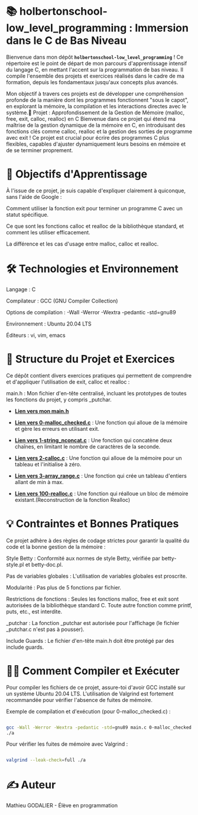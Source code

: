 # 📚 holbertonschool-low_level_programming : Immersion dans le C de Bas Niveau

Bienvenue dans mon dépôt **`holbertonschool-low_level_programming`** ! Ce répertoire est le point de départ de mon parcours d'apprentissage intensif du langage C, en mettant l'accent sur la programmation de bas niveau. Il compile l'ensemble des projets et exercices réalisés dans le cadre de ma formation, depuis les fondamentaux jusqu'aux concepts plus avancés.

Mon objectif à travers ces projets est de développer une compréhension profonde de la manière dont les programmes fonctionnent "sous le capot", en explorant la mémoire, la compilation et les interactions directes avec le système.🧠 Projet : Approfondissement de la Gestion de Mémoire (malloc, free, exit, calloc, realloc) en C
Bienvenue dans ce projet qui étend ma maîtrise de la gestion dynamique de la mémoire en C, en introduisant des fonctions clés comme calloc, realloc et la gestion des sorties de programme avec exit ! Ce projet est crucial pour écrire des programmes C plus flexibles, capables d'ajuster dynamiquement leurs besoins en mémoire et de se terminer proprement.

# 🎯 Objectifs d'Apprentissage
À l'issue de ce projet, je suis capable d'expliquer clairement à quiconque, sans l'aide de Google :

Comment utiliser la fonction exit pour terminer un programme C avec un statut spécifique.

Ce que sont les fonctions calloc et realloc de la bibliothèque standard, et comment les utiliser efficacement.

La différence et les cas d'usage entre malloc, calloc et realloc.

# 🛠️ Technologies et Environnement
Langage : C

Compilateur : GCC (GNU Compiler Collection)

Options de compilation : -Wall -Werror -Wextra -pedantic -std=gnu89

Environnement : Ubuntu 20.04 LTS

Éditeurs : vi, vim, emacs

# 📖 Structure du Projet et Exercices
Ce dépôt contient divers exercices pratiques qui permettent de comprendre et d'appliquer l'utilisation de exit, calloc et realloc :

main.h : Mon fichier d'en-tête centralisé, incluant les prototypes de toutes les fonctions du projet, y compris _putchar.
* **[Lien vers mon main.h](https://github.com/Mathieu7483/holbertonschool-low_level_programming/blob/main/more_malloc_free/main.h)**

* **[Lien vers 0-malloc_checked.c](https://github.com/Mathieu7483/holbertonschool-low_level_programming/blob/main/more_malloc_free/0-malloc_checked.c)** : Une fonction qui alloue de la mémoire et gère les erreurs en utilisant exit.

* **[Lien vers 1-string_nconcat.c](https://github.com/Mathieu7483/holbertonschool-low_level_programming/blob/main/more_malloc_free/1-string_nconcat.c)** : Une fonction qui concatène deux chaînes, en limitant le nombre de caractères de la seconde.

* **[Lien vers 2-calloc.c](https://github.com/Mathieu7483/holbertonschool-low_level_programming/blob/main/more_malloc_free/2-calloc.c)** : Une fonction qui alloue de la mémoire pour un tableau et l'initialise à zéro.

* **[Lien vers 3-array_range.c](https://github.com/Mathieu7483/holbertonschool-low_level_programming/blob/main/more_malloc_free/3-array_range.c)** : Une fonction qui crée un tableau d'entiers allant de min à max.

* **[Lien vers 100-realloc.c](https://github.com/Mathieu7483/holbertonschool-low_level_programming/blob/main/more_malloc_free/100-realloc.c)** : Une fonction qui réalloue un bloc de mémoire existant.(Reconstruction de la fonction Realloc)


# 💡 Contraintes et Bonnes Pratiques
Ce projet adhère à des règles de codage strictes pour garantir la qualité du code et la bonne gestion de la mémoire :

Style Betty : Conformité aux normes de style Betty, vérifiée par betty-style.pl et betty-doc.pl.

Pas de variables globales : L'utilisation de variables globales est proscrite.

Modularité : Pas plus de 5 fonctions par fichier.

Restrictions de fonctions : Seules les fonctions malloc, free et exit sont autorisées de la bibliothèque standard C. Toute autre fonction comme printf, puts, etc., est interdite.

_putchar : La fonction _putchar est autorisée pour l'affichage (le fichier _putchar.c n'est pas à pousser).

Include Guards : Le fichier d'en-tête main.h doit être protégé par des include guards.

# 👨‍💻 Comment Compiler et Exécuter
Pour compiler les fichiers de ce projet, assure-toi d'avoir GCC installé sur un système Ubuntu 20.04 LTS. L'utilisation de Valgrind est fortement recommandée pour vérifier l'absence de fuites de mémoire.

Exemple de compilation et d'exécution (pour 0-malloc_checked.c) :

```bash

gcc -Wall -Werror -Wextra -pedantic -std=gnu89 main.c 0-malloc_checked.c -o a
./a
```
Pour vérifier les fuites de mémoire avec Valgrind :

```bash

valgrind --leak-check=full ./a
```

# ✍️ Auteur
Mathieu GODALIER - Élève en programmation
